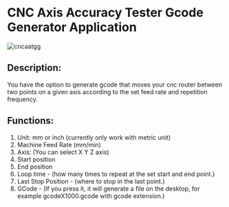 # CNC Axis Accuracy Tester Gcode Generator Application  
![cncaatgg](https://user-images.githubusercontent.com/3511681/217074391-0c9aa3b1-619f-422e-95b8-eb7e08de7792.png)  

## Description:

You have the option to generate gcode that moves your cnc router between two points on a given axis according to the set feed rate and repetition frequency.

## Functions:  

1. Unit: mm or inch (currently only work with metric unit) 
2. Machine Feed Rate (mm/min) 
3. Axis: (You can select X Y Z axis) 
4. Start position 
5. End position 
6. Loop time - (how many times to repeat at the set start and end point.) 
7. Last Stop Position - (where to stop in the last point.) 
8. GCode - (If you press it, it will generate a file on the desktop, for example gcodeX1000.gcode with gcode extension.)
